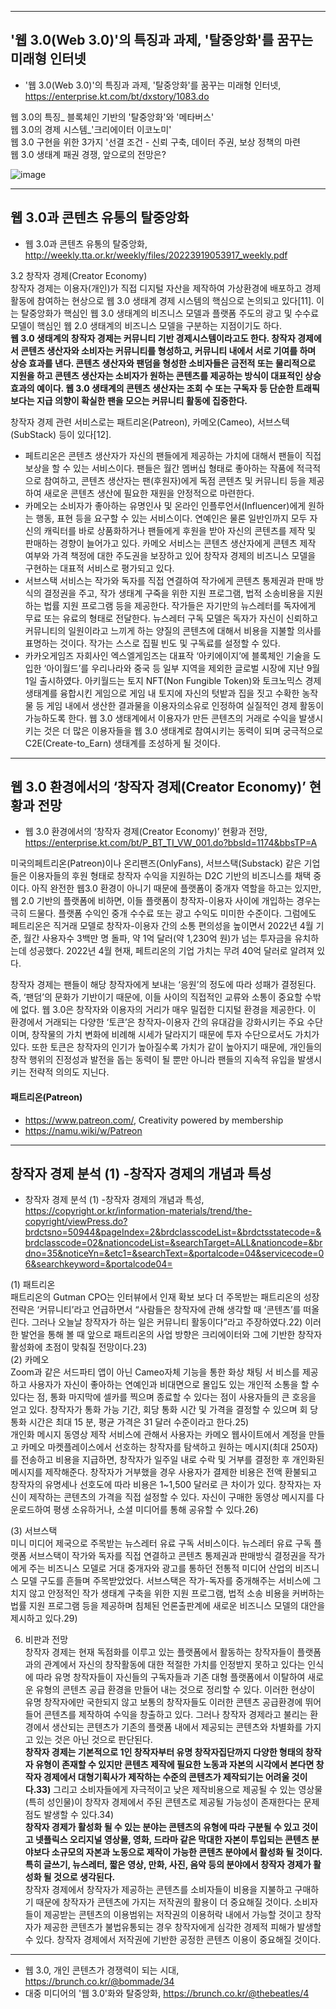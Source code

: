 ***
## '웹 3.0(Web 3.0)'의 특징과 과제, '탈중앙화'를 꿈꾸는 미래형 인터넷 
- '웹 3.0(Web 3.0)'의 특징과 과제, '탈중앙화'를 꿈꾸는 미래형 인터넷, https://enterprise.kt.com/bt/dxstory/1083.do

웹 3.0의 특징_ 블록체인 기반의 '탈중앙화'와 '메타버스'  
웹 3.0의 경제 시스템_'크리에이터 이코노미'  
웹 3.0 구현을 위한 3가지 '선결 조건 - 신뢰 구축, 데이터 주권, 보상 정책의 마련  
웹 3.0 생태계 패권 경쟁, 앞으로의 전망은?  

![image](https://user-images.githubusercontent.com/109835677/209429987-c8b49b3a-247e-41fb-8124-1b598c0766f5.png)


***
## 웹 3.0과 콘텐츠 유통의 탈중앙화
- 웹 3.0과 콘텐츠 유통의 탈중앙화, http://weekly.tta.or.kr/weekly/files/20223919053917_weekly.pdf

3.2 창작자 경제(Creator Economy)  
창작자 경제는 이용자(개인)가 직접 디지털 자산을 제작하여 가상환경에 배포하고 경제 활동에 참여하는 현상으로 웹 3.0 생태계 경제 시스템의 핵심으로 논의되고 있다[11]. 이는 탈중앙화가 핵심인 웹 3.0 생태계의 비즈니스 모델과 플랫폼 주도의 광고 및 수수료 모델이 핵심인 웹 2.0 생태계의 비즈니스 모델을 구분하는 지점이기도 하다.  
**웹 3.0 생태계의 창작자 경제는 커뮤니티 기반 경제시스템이라고도 한다. 창작자 경제에서 콘텐츠 생산자와 소비자는 커뮤니티를 형성하고, 커뮤니티 내에서 서로 기여를 하며 상승 효과를 낸다. 콘텐츠 생산자와 팬덤을 형성한 소비자들은 금전적 또는 물리적으로 지원을 하고 콘텐츠 생산자는 소비자가 원하는 콘텐츠를 제공하는 방식이 대표적인 상승효과의 예이다. 웹 3.0 생태계의 콘텐츠 생산자는 조회 수 또는 구독자 등 단순한 트래픽보다는 지급 의향이 확실한 팬을 모으는 커뮤니티 활동에 집중한다.**   

창작자 경제 관련 서비스로는 패트리온(Patreon), 카메오(Cameo), 서브스텍(SubStack) 등이 있다[12]. 
- 페트리온은 콘텐츠 생산자가 자신의 팬들에게 제공하는 가치에 대해서 팬들이 직접 보상을 할 수 있는 서비스이다. 팬들은 월간 멤버십 형태로 좋아하는 작품에 적극적으로 참여하고, 콘텐츠 생산자는 팬(후원자)에게 독점 콘텐츠 및 커뮤니티 등을 제공하여 새로운 콘텐츠 생산에 필요한 재원을 안정적으로 마련한다. 
- 카메오는 소비자가 좋아하는 유명인사 및 온라인 인플루언서(Influencer)에게 원하는 행동, 표현 등을 요구할 수 있는 서비스이다. 연예인은 물론 일반인까지 모두 자신의 캐릭터를 바로 상품화하거나 팬들에게 후원을 받아 자신의 콘텐츠를 제작 및 판매하는 경향이 늘어가고 있다. 카메오 서비스는 콘텐츠 생산자에게 콘텐츠 제작 여부와 가격 책정에 대한 주도권을 보장하고 있어 창작자 경제의 비즈니스 모델을 구현하는 대표적 서비스로 평가되고 있다. 
- 서브스택 서비스는 작가와 독자를 직접 연결하여 작가에게 콘텐츠 통제권과 판매 방식의 결정권을 주고, 작가 생태계 구죽을 위한 지원 프로그램, 법적 소송비용을 지원하는 법률 지원 프로그램 등을 제공한다. 작가들은 자기만의 뉴스레터를 독자에게 무료 또는 유료의 형태로 전달한다. 뉴스레터 구독 모델은 독자가 자신이 신뢰하고 커뮤니티의 일원이라고 느끼게 하는 양질의 콘텐츠에 대해서 비용을 지불할 의사를 표명하는 것이다. 작가는 스스로 집필 빈도 및 구독료를 설정할 수 있다. 
- 카카오게임즈 자회사인 엑스엘게임즈는 대표작 ‘아키에이지’에 블록체인 기술을 도입한 ‘아이월드’를 우리나라와 중국 등 일부 지역을 제외한 글로벌 시장에 지난 9월 1일 출시하였다. 아키월드는 토지 NFT(Non Fungible Token)와 토크노믹스 경제 생태계를 융합시킨 게임으로 게임 내 토지에 자신의 텃밭과 집을 짓고 수확한 농작물 등 게임 내에서 생산한 결과물을 이용자의소유로 인정하여 실질적인 경제 활동이 가능하도록 한다. 웹 3.0 생태계에서 이용자가 만든 콘텐츠의 거래로 수익을 발생시키는 것은 더 많은 이용자들을 웹 3.0 생태계로 참여시키는 동력이 되며 궁극적으로 C2E(Create-to_Earn) 생태계를 조성하게 될 것이다.

***
## 웹 3.0 환경에서의 ‘창작자 경제(Creator Economy)’ 현황과 전망
- 웹 3.0 환경에서의 ‘창작자 경제(Creator Economy)’ 현황과 전망, https://enterprise.kt.com/bt/P_BT_TI_VW_001.do?bbsId=1174&bbsTP=A

미국의페트리온(Patreon)이나 온리팬즈(OnlyFans), 서브스택(Substack) 같은 기업들은 이용자들의 후원 형태로 창작자 수익을 지원하는 D2C 기반의 비즈니스를 채택 중이다. 아직 완전한 웹3.0 환경이 아니기 때문에 플랫폼이 중개자 역할을 하고는 있지만, 웹 2.0 기반의 플랫폼에 비하면, 이들 플랫폼이 창작자-이용자 사이에 개입하는 경우는 극히 드물다. 플랫폼 수익인 중개 수수료 또는 광고 수익도 미미한 수준이다. 그럼에도 페트리온은 직거래 모델로 창작자-이용자 간의 소통 편의성을 높이면서 2022년 4월 기준, 월간 사용자수 3백만 명 돌파, 약 1억 달러(약 1,230억 원)가 넘는 투자금을 유치하는데 성공했다. 2022년 4월 현재, 페트리온의 기업 가치는 무려 40억 달러로 알려져 있다.  

창작자 경제는 팬들이 해당 창작자에게 보내는 ‘응원’의 정도에 따라 성패가 결정된다. 즉, ‘팬덤’의 문화가 기반이기 때문에, 이들 사이의 직접적인 교류와 소통이 중요할 수밖에 없다. 웹 3.0은 창작자와 이용자의 거리가 매우 밀접한 디지털 환경을 제공한다. 이 환경에서 거래되는 다양한 ‘토큰’은 창작자-이용자 간의 유대감을 강화시키는 주요 수단이며, 창작물의 가치 변화에 비례해 시세가 달라지기 때문에 투자 수단으로서도 가치가 있다. 또한 토큰은 창작자의 인기가 높아질수록 가치가 같이 높아지기 때문에, 개인들의 창작 행위의 진정성과 발전을 돕는 동력이 될 뿐만 아니라 팬들의 지속적 유입을 발생시키는 전략적 의의도 지닌다.

#### 패트리온(Patreon)
- https://www.patreon.com/, Creativity powered by membership
- https://namu.wiki/w/Patreon

***
## 창작자 경제 분석 (1) -창작자 경제의 개념과 특성
- 창작자 경제 분석 (1) -창작자 경제의 개념과 특성, https://copyright.or.kr/information-materials/trend/the-copyright/viewPress.do?brdctsno=50944&pageIndex=2&brdclasscodeList=&brdctsstatecode=&brdclasscode=02&nationcodeList=&searchTarget=ALL&nationcode=&brdno=35&noticeYn=&etc1=&searchText=&portalcode=04&servicecode=06&searchkeyword=&portalcode04=

(1) 패트리온  
패트리온의 Gutman CPO는 인터뷰에서 인재 확보 보다 더 주목받는 패트리온의 성장전략은 ‘커뮤니티’라고 언급하면서 “사람들은 창작자에 관해 생각할 때 ‘콘텐츠’를 떠올린다. 그러나 오늘날 창작자가 하는 일은 커뮤니티 활동이다”라고 주장하였다.22) 이러한 발언을 통해 볼 때 앞으로 패트리온의 사업 방향은 크리에이터와 그에 기반한 창작자 활성화에 초점이 맞춰질 전망이다.23)    
(2) 카메오  
Zoom과 같은 서드파티 앱이 아닌 Cameo자체 기능을 통한 화상 채팅 서 비스를 제공하고 사용자가 자신이 좋아하는 연예인과 비대면으로 몰입도 있는 개인적 소통을 할 수 있다는 점, 통화 마지막에 셀카를 찍으며 종료할 수 있다는 점이 사용자들의 큰 호응을 얻고 있다. 창작자가 통화 가능 기간, 회당 통화 시간 및 가격을 결정할 수 있으며 회 당 통화 시간은 최대 15 분, 평균 가격은 31 달러 수준이라고 한다.25)  
개인화 메시지 동영상 제작 서비스에 관해서 사용자는 카메오 웹사이트에서 계정을 만들고 카메오 마켓플레이스에서 선호하는 창작자를 탐색하고 원하는 메시지(최대 250자)를 전송하고 비용을 지급하면, 창작자가 일주일 내로 수락 및 거부를 결정한 후 개인화된 메시지를 제작해준다. 창작자가 거부했을 경우 사용자가 결제한 비용은 전액 환불되고 창작자의 유명세나 선호도에 따라 비용은 1~1,500 달러로 큰 차이가 있다. 창작자는 자신이 제작하는 콘텐츠의 가격을 직접 설정할 수 있다. 자신이 구매한 동영상 메시지를 다운로드하여 평생 소유하거나, 소셜 미디어를 통해 공유할 수 있다.26)  

(3) 서브스택  
미니 미디어 제국으로 주목받는 뉴스레터 유료 구독 서비스이다. 뉴스레터 유료 구독 플랫폼 서브스택이 작가와 독자를 직접 연결하고 콘텐츠 통제권과 판매방식 결정권을 작가에게 주는 비즈니스 모델로 거대 중개자와 광고를 통하던 전통적 미디어 산업의 비즈니스 모델 구도를 흔들며 주목받았었다. 서브스택은 작가-독자를 중개해주는 서비스에 그치지 않고 안정적인 작가 생태계 구축을 위한 지원 프로그램, 법적 소송 비용을 커버하는 법률 지원 프로그램 등을 제공하며 침체된 언론출판계에 새로운 비즈니스 모델의 대안을 제시하고 있다.29)  


6. 비판과 전망  
창작자 경제는 현재 독점화를 이루고 있는 플랫폼에서 활동하는 창작자들이 플랫폼과의 관계에서 자신의 창작활동에 대한 적절한 가치를 인정받지 못하고 있다는 인식에 따라 유명 창작자들이 자신들의 구독자들과 기존 대형 플랫폼에서 이탈하여 새로운 유형의 콘텐츠 공급 환경을 만들어 내는 것으로 정리할 수 있다. 이러한 현상이 유명 창작자에만 국한되지 않고 보통의 창작자들도 이러한 콘텐츠 공급환경에 뛰어들어 콘텐츠를 제작하여 수익을 창출하고 있다. 그러나 창작자 경제라고 불리는 환경에서 생산되는 콘텐츠가 기존의 플랫폼 내에서 제공되는 콘텐츠와 차별화를 가지고 있는 것은 아닌 것으로 판단된다.  
**창작자 경제는 기본적으로 1인 창작자부터 유명 창작자집단까지 다양한 형태의 창작자 유형이 존재할 수 있지만 콘텐츠 제작에 필요한 노동과 자본의 시각에서 본다면 창작자 경제에서 대형기획사가 제작하는 수준의 콘텐츠가 제작되기는 어려울 것이다.33)** 그리고 소비자들에게 자극적이고 낮은 제작비용으로 제공될 수 있는 영상물(특히 성인물)이 창작자 경제에서 주된 콘텐츠로 제공될 가능성이 존재한다는 문제점도 발생할 수 있다.34)  
**창작자 경제가 활성화 될 수 있는 분야는 콘텐츠의 유형에 따라 구분될 수 있고 것이고 넷플릭스 오리지널 영상물, 영화, 드라마 같은 막대한 자본이 투입되는 콘텐츠 분야보다 소규모의 자본과 노동으로 제작이 가능한 콘텐츠 분야에서 활성화 될 것이다. 특히 글쓰기, 뉴스레터, 짧은 영상, 만화, 사진, 음악 등의 분야에서 창작자 경제가 활성화 될 것으로 생각된다.**  
창작자 경제에서 창작자가 제공하는 콘텐츠를 소비자들이 비용을 지불하고 구매하기 때문에 창작자가 콘텐츠에 가지는 저작권의 활용이 더 중요해질 것이다. 소비자들이 제공받는 콘텐츠의 이용범위는 저작권의 이용허락 내에서 가능할 것이고 창작자가 제공한 콘텐츠가 불법유통되는 경우 창작자에게 심각한 경제적 피해가 발생할 수 있다. 창작자 경제에서 저작권에 기반한 공정한 콘텐츠 이용이 중요해질 것이다.  

***



- 웹 3.0, 개인 콘텐츠가 경쟁력이 되는 시대, https://brunch.co.kr/@bommade/34
- 대중 미디어의 '웹 3.0'화와 탈중앙화, https://brunch.co.kr/@thebeatles/4


